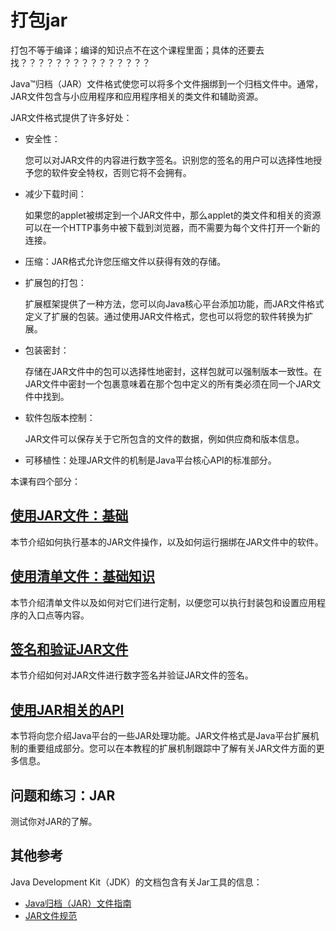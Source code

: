 # 打包jar

打包不等于编译；编译的知识点不在这个课程里面；具体的还要去找？？？？？？？？？？？？？？？

Java™归档（JAR）文件格式使您可以将多个文件捆绑到一个归档文件中。通常，JAR文件包含与小应用程序和应用程序相关的类文件和辅助资源。

JAR文件格式提供了许多好处：
* 安全性：

    您可以对JAR文件的内容进行数字签名。识别您的签名的用户可以选择性地授予您的软件安全特权，否则它将不会拥有。

* 减少下载时间：

    如果您的applet被绑定到一个JAR文件中，那么applet的类文件和相关的资源可以在一个HTTP事务中被下载到浏览器，而不需要为每个文件打开一个新的连接。
* 压缩：JAR格式允许您压缩文件以获得有效的存储。
* 扩展包的打包：

    扩展框架提供了一种方法，您可以向Java核心平台添加功能，而JAR文件格式定义了扩展的包装。通过使用JAR文件格式，您也可以将您的软件转换为扩展。
* 包装密封：

    存储在JAR文件中的包可以选择性地密封，这样包就可以强制版本一致性。在JAR文件中密封一个包裹意味着在那个包中定义的所有类必须在同一个JAR文件中找到。
* 软件包版本控制：

    JAR文件可以保存关于它所包含的文件的数据，例如供应商和版本信息。
* 可移植性：处理JAR文件的机制是Java平台核心API的标准部分。


本课有四个部分：

## [使用JAR文件：基础](/content/deployment/jar/basicsindex.md)
本节介绍如何执行基本的JAR文件操作，以及如何运行捆绑在JAR文件中的软件。

## [使用清单文件：基础知识](/content/deployment/jar/manifestinde.md)
本节介绍清单文件以及如何对它们进行定制，以便您可以执行封装包和设置应用程序的入口点等内容。

## [签名和验证JAR文件](/content/deployment/jar/signindex.md)
本节介绍如何对JAR文件进行数字签名并验证JAR文件的签名。

## [使用JAR相关的API](/content/deployment/jar/apiindex.md)
本节将向您介绍Java平台的一些JAR处理功能。JAR文件格式是Java平台扩展机制的重要组成部分。您可以在本教程的扩展机制跟踪中了解有关JAR文件方面的更多信息。

## 问题和练习：JAR
测试你对JAR的了解。


## 其他参考
Java Development Kit（JDK）的文档包含有关Jar工具的信息：

* [Java归档（JAR）文件指南](https://docs.oracle.com/javase/8/docs/technotes/guides/jar/index.html)
* [JAR文件规范](https://docs.oracle.com/javase/8/docs/technotes/guides/jar/jar.html)